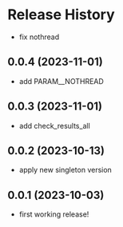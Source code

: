 Release History
===============


- fix nothread

0.0.4 (2023-11-01)
-------------------
- add PARAM__NOTHREAD

0.0.3 (2023-11-01)
-------------------
- add check_results_all

0.0.2 (2023-10-13)
-------------------
- apply new singleton version

0.0.1 (2023-10-03)
-------------------
- first working release!

